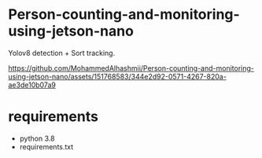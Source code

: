 # Person-counting-and-monitoring-using-jetson-nano
Yolov8 detection + Sort tracking.


https://github.com/MohammedAlhashmii/Person-counting-and-monitoring-using-jetson-nano/assets/151768583/344e2d92-0571-4267-820a-ae3de10b07a9



# requirements
- python 3.8
- requirements.txt


